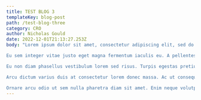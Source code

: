 ```yaml
---
title: TEST BLOG 3
templateKey: blog-post
path: /test-blog-three
category: CRO
author: Nicholas Gould
date: 2022-12-01T21:13:27.253Z
body: "Lorem ipsum dolor sit amet, consectetur adipiscing elit, sed do eiusmod tempor incididunt ut labore et dolore magna aliqua. Commodo ullamcorper a lacus vestibulum sed arcu non odio. Tempus iaculis urna id volutpat. Est ante in nibh mauris. A lacus vestibulum sed arcu non odio euismod. Neque vitae tempus quam pellentesque nec nam. Consequat interdum varius sit amet mattis vulputate enim nulla aliquet. Cursus vitae congue mauris rhoncus aenean vel elit. Ipsum nunc aliquet bibendum enim facilisis. Imperdiet nulla malesuada pellentesque elit. Ut placerat orci nulla pellentesque dignissim enim. Sed id semper risus in hendrerit. Facilisis magna etiam tempor orci. Quis varius quam quisque id diam vel quam elementum. Vel quam elementum pulvinar etiam. Maecenas sed enim ut sem viverra aliquet eget sit. Proin sagittis nisl rhoncus mattis rhoncus urna neque viverra justo. Vel pretium lectus quam id leo in vitae turpis. Sed augue lacus viverra vitae congue eu.

Eu sem integer vitae justo eget magna fermentum iaculis eu. A pellentesque sit amet porttitor eget dolor morbi. Commodo viverra maecenas accumsan lacus. Arcu cursus euismod quis viverra. Dictum non consectetur a erat nam. Orci nulla pellentesque dignissim enim sit amet. Aliquet porttitor lacus luctus accumsan tortor posuere ac. Feugiat nibh sed pulvinar proin gravida hendrerit lectus. Nisi est sit amet facilisis. Volutpat commodo sed egestas egestas fringilla phasellus faucibus scelerisque.

Eu non diam phasellus vestibulum lorem sed risus. Turpis egestas pretium aenean pharetra. Rutrum quisque non tellus orci ac auctor augue mauris. Ornare quam viverra orci sagittis eu volutpat. Magna ac placerat vestibulum lectus mauris ultrices eros. Sed risus ultricies tristique nulla aliquet enim tortor at auctor. Sit amet porttitor eget dolor. Semper auctor neque vitae tempus quam pellentesque. Hac habitasse platea dictumst vestibulum rhoncus est pellentesque elit ullamcorper. Id interdum velit laoreet id donec ultrices tincidunt arcu. Adipiscing tristique risus nec feugiat in. Ac odio tempor orci dapibus. Ullamcorper eget nulla facilisi etiam. Magna fringilla urna porttitor rhoncus dolor purus. Amet dictum sit amet justo donec enim diam vulputate ut. Vitae purus faucibus ornare suspendisse sed nisi. Sodales neque sodales ut etiam sit.

Arcu dictum varius duis at consectetur lorem donec massa. Ac ut consequat semper viverra nam libero justo. Massa ultricies mi quis hendrerit dolor magna eget est. Pellentesque elit eget gravida cum sociis. In ante metus dictum at tempor commodo ullamcorper a. Maecenas volutpat blandit aliquam etiam. Eu volutpat odio facilisis mauris sit. Est ullamcorper eget nulla facilisi etiam dignissim diam quis. Felis donec et odio pellentesque diam volutpat commodo sed egestas. Leo integer malesuada nunc vel risus commodo viverra maecenas accumsan. Justo donec enim diam vulputate ut. Leo vel fringilla est ullamcorper eget nulla. Rhoncus est pellentesque elit ullamcorper dignissim cras tincidunt lobortis feugiat. Gravida neque convallis a cras.

Ornare arcu odio ut sem nulla pharetra diam sit amet. Enim neque volutpat ac tincidunt vitae semper quis lectus nulla. Amet tellus cras adipiscing enim eu turpis egestas. Pharetra magna ac placerat vestibulum lectus mauris. Nam aliquam sem et tortor consequat id porta. Aliquam ut porttitor leo a diam sollicitudin tempor id. Malesuada fames ac turpis egestas sed tempus urna et. Euismod lacinia at quis risus sed vulputate odio. Imperdiet proin fermentum leo vel orci porta. Vulputate eu scelerisque felis imperdiet. Tempor commodo ullamcorper a lacus vestibulum sed arcu non. Aliquam nulla facilisi cras fermentum odio eu. Vitae congue eu consequat ac. Placerat vestibulum lectus mauris ultrices eros in cursus turpis massa. Hendrerit gravida rutrum quisque non tellus orci ac. Ut ornare lectus sit amet est placerat in."
---
```

